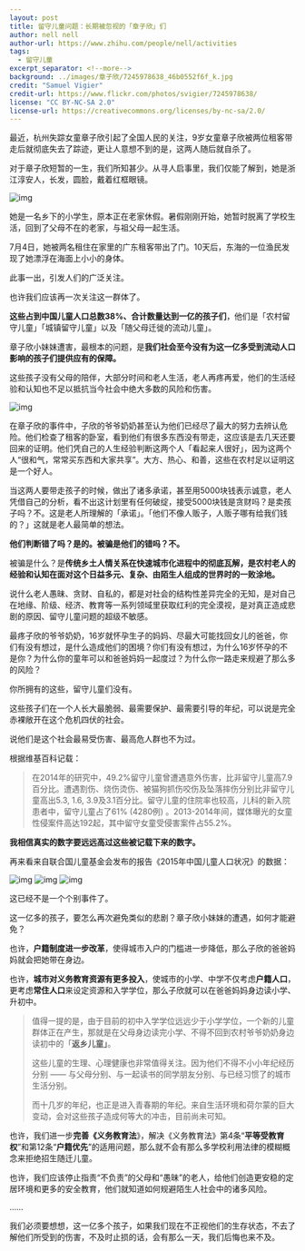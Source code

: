 ```yaml
---
layout: post
title: 留守儿童问题：长期被忽视的「章子欣」们
author: nell nell
author-url: https://www.zhihu.com/people/nell/activities
tags:
  - 留守儿童
excerpt_separator: <!--more-->
background: ../images/章子欣/7245978638_46b0552f6f_k.jpg
credit: "Samuel Vigier"
credit-url: https://www.flickr.com/photos/svigier/7245978638/
license: "CC BY-NC-SA 2.0"
license-url: https://creativecommons.org/licenses/by-nc-sa/2.0/
---
```


最近，杭州失踪女童章子欣引起了全国人民的关注，9岁女童章子欣被两位租客带走后就彻底失去了踪迹，更让人意想不到的是，这两人随后就自杀了。

对于章子欣短暂的一生，我们所知甚少。从寻人启事里，我们仅能了解到，她是浙江淳安人，长发，圆脸，戴着红框眼镜。

<!--more-->

<img class="img-fluid" src="../images/章子欣/640.jpg" alt="img">

她是一名乡下的小学生，原本正在老家休假。暑假刚刚开始，她暂时脱离了学校生活，回到了父母不在的老家，与祖父母一起生活。

7月4日，她被两名租住在家里的广东租客带出了门。10天后，东海的一位渔民发现了她漂浮在海面上小小的身体。

此事一出，引发人们的广泛关注。

也许我们应该再一次关注这一群体了。

**这些占到中国儿童人口总数38%、合计数量达到一亿的孩子们**，他们是「农村留守儿童」「城镇留守儿童」以及「随父母迁徙的流动儿童」。

章子欣小妹妹遭害，最根本的问题，是**我们社会至今没有为这一亿多受到流动人口影响的孩子们提供应有的保障。**

这些孩子没有父母的陪伴，大部分时间和老人生活，老人再疼再爱，他们的生活经验和认知也不足以抵抗当今社会中绝大多数的风险和伤害。

<img class="img-fluid" src="../images/章子欣/1640.jpg" alt="img">

在章子欣的事件中，子欣的爷爷奶奶甚至认为他们已经尽了最大的努力去辨认危险。他们检查了租客的卧室，看到他们有很多东西没有带走，这应该是去几天还要回来的证明。他们凭自己的人生经验判断这两个人「看起来人很好」，因为这两个人“很和气，常常买东西和大家共享”。大方、热心、和善，这些在农村足以证明这是一个好人。

当这两人要带走孩子的时候，做出了诸多承诺，甚至用5000块钱表示诚意，老人凭借自己的分析，看不出这计划里有任何破绽，接受5000块钱是贪财吗？是卖孩子吗？不。这是老人所理解的「承诺」。「他们不像人贩子，人贩子哪有给我们钱的？」这就是老人最简单的想法。

**他们判断错了吗？是的。被骗是他们的错吗？不。**

被骗是什么？是**传统乡土人情关系在快速城市化进程中的彻底瓦解，是农村老人的经验和认知在面对这个日益多元、复杂、由陌生人组成的世界时的一败涂地。**

说什么老人愚昧、贪财、自私的，都是对社会的结构性差异完全的无知，是对自己在地缘、阶级、经济、教育等一系列领域里获取红利的完全漠视，是对真正造成悲剧的原因、留守儿童问题的超级不敏感。

最疼子欣的爷爷奶奶，16岁就怀孕生子的妈妈、尽最大可能找回女儿的爸爸，你们有没有想过，是什么造成他们的困境？你们有没有想过，为什么16岁怀孕的不是你？为什么你的童年可以和爸爸妈妈一起度过？为什么你一路走来规避了那么多的风险？

你所拥有的这些，留守儿童们没有。

这些孩子们在一个人长大最脆弱、最需要保护、最需要引导的年纪，可以说是完全赤裸敞开在这个危机四伏的社会。

说他们是这个社会最易受伤害、最高危人群也不为过。

根据维基百科记载：

> 在2014年的研究中，49.2%留守儿童曾遭遇意外伤害，比非留守儿童高7.9百分比。遭遇割伤、烧伤烫伤、被猫狗抓伤咬伤及坠落摔伤分别比非留守儿童高出5.3, 1.6, 3.9及3.1百分比。留守儿童的住院率也较高，儿科的新入院患者中，留守儿童占了61% (4280例) 。2013-2014年间，媒体曝光的女童性侵案件高达192起，其中留守女童受侵害案件占55.2%。

**我相信真实的数字要远远高过这些被记载下来的数字。**

再来看来自联合国儿童基金会发布的报告《2015年中国儿童人口状况》的数据：

<img class="img-fluid" src="../images/章子欣/2640.jpg" alt="img">

<img class="img-fluid" src="../images/章子欣/3640.jpg" alt="img">

<img class="img-fluid" src="../images/章子欣/4640.jpg" alt="img">

这已经不是一个个别事件了。

这一亿多的孩子，要怎么再次避免类似的悲剧？章子欣小妹妹的遭遇，如何才能避免？

也许，**户籍制度进一步改革**，使得城市入户的门槛进一步降低，那么子欣的爸爸妈妈就会把她带在身边。

也许，**城市对义务教育资源有更多投入**，使城市的小学、中学不仅考虑**户籍人口**，更考虑**常住人口**来设定资源和入学学位，那么子欣就可以在爸爸妈妈身边读小学、升初中。

> 值得一提的是，由于目前的初中入学学位远远少于小学学位，一个新的儿童群体正在产生，那就是在父母身边读完小学、不得不回到农村爷爷奶奶身边读初中的「**返乡儿童」**。
>
> 这些儿童的生理、心理健康也非常值得关注。因为他们不得不小小年纪经历分别 —— 与父母分别、与一起读书的同学朋友分别、与已经习惯了的城市生活分别。
>
> 而十几岁的年纪，也正是进入青春期的年纪。来自生活环境和荷尔蒙的巨大变动，会对这些孩子造成何等大的冲击，目前尚未可知。

也许，我们进一步**完善《义务教育法**》，解决《义务教育法》第4条“**平等受教育权**”和第12条“**户籍优先**”的适用问题，那么就不会有那么多学校利用法律的模糊概念来拒绝招生随迁儿童。

也许，我们应该停止指责“不负责”的父母和“愚昧”的老人，给他们创造更安稳的定居环境和更多的安全教育，他们就知道如何规避陌生人社会中的诸多风险。

……

我们必须要想想，这一亿多个孩子，如果我们现在不正视他们的生存状态，不去了解他们所受到的伤害，不及时止损的话，会有那么一天，我们后悔也来不及。